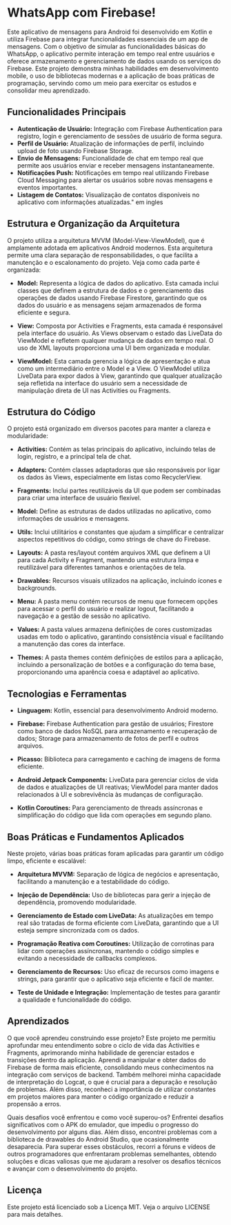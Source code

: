 
# WhatsApp com Firebase!
Este aplicativo de mensagens para Android foi desenvolvido em Kotlin e utiliza Firebase para integrar funcionalidades essenciais de um app de mensagens. Com o objetivo de simular as funcionalidades básicas do WhatsApp, o aplicativo permite interação em tempo real entre usuários e oferece armazenamento e gerenciamento de dados usando os serviços do Firebase. Este projeto demonstra minhas habilidades em desenvolvimento mobile, o uso de bibliotecas modernas e a aplicação de boas práticas de programação, servindo como um meio para exercitar os estudos e consolidar meu aprendizado.

## Funcionalidades Principais
- **Autenticação de Usuário:** Integração com Firebase Authentication para registro, login e gerenciamento de sessões de usuário de forma segura.
- **Perfil de Usuário:** Atualização de informações de perfil, incluindo upload de foto usando Firebase Storage.
- **Envio de Mensagens:** Funcionalidade de chat em tempo real que permite aos usuários enviar e receber mensagens instantaneamente.
- **Notificações Push:** Notificações em tempo real utilizando Firebase Cloud Messaging para alertar os usuários sobre novas mensagens e eventos importantes.
- **Listagem de Contatos:** Visualização de contatos disponíveis no aplicativo com informações atualizadas." em ingles


## Estrutura e Organização da Arquitetura
O projeto utiliza a arquitetura MVVM (Model-View-ViewModel), que é amplamente adotada em aplicativos Android modernos. Esta arquitetura permite uma clara separação de responsabilidades, o que facilita a manutenção e o escalonamento do projeto. Veja como cada parte é organizada:

- **Model:** Representa a lógica de dados do aplicativo. Esta camada inclui classes que definem a estrutura de dados e o gerenciamento das operações de dados usando Firebase Firestore, garantindo que os dados do usuário e as mensagens sejam armazenados de forma eficiente e segura.

- **View:** Composta por Activities e Fragments, esta camada é responsável pela interface do usuário. As Views observam o estado das LiveData do ViewModel e refletem qualquer mudança de dados em tempo real. O uso de XML layouts proporciona uma UI bem organizada e modular.

- **ViewModel:** Esta camada gerencia a lógica de apresentação e atua como um intermediário entre o Model e a View. O ViewModel utiliza LiveData para expor dados à View, garantindo que qualquer atualização seja refletida na interface do usuário sem a necessidade de manipulação direta de UI nas Activities ou Fragments.


## Estrutura do Código
O projeto está organizado em diversos pacotes para manter a clareza e modularidade:

- **Activities:** Contém as telas principais do aplicativo, incluindo telas de login, registro, e a principal tela de chat.

- **Adapters:** Contém classes adaptadoras que são responsáveis por ligar os dados às Views, especialmente em listas como RecyclerView.

- **Fragments:** Inclui partes reutilizáveis da UI que podem ser combinadas para criar uma interface de usuário flexível.

- **Model:** Define as estruturas de dados utilizadas no aplicativo, como informações de usuários e mensagens.

- **Utils:** Inclui utilitários e constantes que ajudam a simplificar e centralizar aspectos repetitivos do código, como strings de chave do Firebase.

- **Layouts:** A pasta res/layout contém arquivos XML que definem a UI para cada Activity e Fragment, mantendo uma estrutura limpa e reutilizável para diferentes tamanhos e orientações de tela.

- **Drawables:** Recursos visuais utilizados na aplicação, incluindo ícones e backgrounds.

- **Menu:** A pasta menu contém recursos de menu que fornecem opções para acessar o perfil do usuário e realizar logout, facilitando a navegação e a gestão de sessão no aplicativo.

- **Values:** A pasta values armazena definições de cores customizadas usadas em todo o aplicativo, garantindo consistência visual e facilitando a manutenção das cores da interface.

- **Themes:** A pasta themes contém definições de estilos para a aplicação, incluindo a personalização de botões e a configuração do tema base, proporcionando uma aparência coesa e adaptável ao aplicativo.
## Tecnologias e Ferramentas

- **Linguagem:** Kotlin, essencial para desenvolvimento Android moderno.

- **Firebase:** Firebase Authentication para gestão de usuários; Firestore como banco de dados NoSQL para armazenamento e recuperação de dados; Storage para armazenamento de fotos de perfil e outros arquivos.

- **Picasso:** Biblioteca para carregamento e caching de imagens de forma eficiente.

- **Android Jetpack Components:** LiveData para gerenciar ciclos de vida de dados e atualizações de UI reativas; ViewModel para manter dados relacionados à UI e sobrevivência às mudanças de configuração.

- **Kotlin Coroutines:** Para gerenciamento de threads assíncronas e simplificação do código que lida com operações em segundo plano.

## Boas Práticas e Fundamentos Aplicados
Neste projeto, várias boas práticas foram aplicadas para garantir um código limpo, eficiente e escalável:

- **Arquitetura MVVM:** Separação de lógica de negócios e apresentação, facilitando a manutenção e a testabilidade do código.

- **Injeção de Dependência:** Uso de bibliotecas para gerir a injeção de dependência, promovendo modularidade.

- **Gerenciamento de Estado com LiveData:** As atualizações em tempo real são tratadas de forma eficiente com LiveData, garantindo que a UI esteja sempre sincronizada com os dados.

- **Programação Reativa com Coroutines:** Utilização de corrotinas para lidar com operações assíncronas, mantendo o código simples e evitando a necessidade de callbacks complexos.

- **Gerenciamento de Recursos:** Uso eficaz de recursos como imagens e strings, para garantir que o aplicativo seja eficiente e fácil de manter.

- **Teste de Unidade e Integração:** Implementação de testes para garantir a qualidade e funcionalidade do código.


## Aprendizados

O que você aprendeu construindo esse projeto?
Este projeto me permitiu aprofundar meu entendimento sobre o ciclo de vida das Activities e Fragments, aprimorando minha habilidade de gerenciar estados e transições dentro da aplicação. Aprendi a manipular e obter dados do Firebase de forma mais eficiente, consolidando meus conhecimentos na integração com serviços de backend. Também melhorei minha capacidade de interpretação do Logcat, o que é crucial para a depuração e resolução de problemas. Além disso, reconheci a importância de utilizar constantes em projetos maiores para manter o código organizado e reduzir a propensão a erros.


Quais desafios você enfrentou e como você superou-os?
Enfrentei desafios significativos com o APK do emulador, que impediu o progresso do desenvolvimento por alguns dias. Além disso, encontrei problemas com a biblioteca de drawables do Android Studio, que ocasionalmente desaparecia. Para superar esses obstáculos, recorri a fóruns e vídeos de outros programadores que enfrentaram problemas semelhantes, obtendo soluções e dicas valiosas que me ajudaram a resolver os desafios técnicos e avançar com o desenvolvimento do projeto.

## Licença

Este projeto está licenciado sob a Licença MIT. Veja o arquivo LICENSE para mais detalhes.
